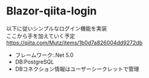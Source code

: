 # Blazor-qiita-login

以下に従いシンプルなログイン機能を実装  
ここから手を加えていく予定  
https://qiita.com/Mutz/items/1b0d7a826004dd9272db

* フレームワーク:.Net 5.0
* DB:PostgreSQL
* DBコネクション情報はユーザーシークレットで管理

